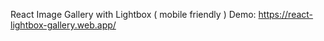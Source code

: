 React Image Gallery with Lightbox ( mobile friendly )
Demo: https://react-lightbox-gallery.web.app/
